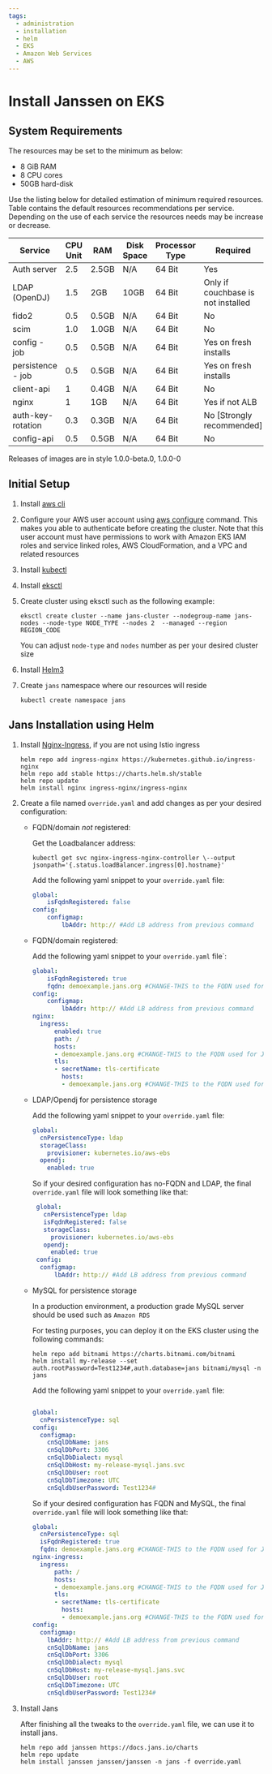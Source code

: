 ```yaml
---
tags:
  - administration
  - installation
  - helm
  - EKS
  - Amazon Web Services
  - AWS
---
```


# Install Janssen on EKS

## System Requirements

The resources may be set to the minimum as below:

- 8 GiB RAM
- 8 CPU cores
- 50GB hard-disk

Use the listing below for detailed estimation of minimum required resources. Table contains the default resources recommendations per service. Depending on the use of each service the resources needs may be increase or decrease.

| Service           | CPU Unit | RAM   | Disk Space | Processor Type | Required                           |
| ----------------- | -------- | ----- | ---------- | -------------- | ---------------------------------- |
| Auth server       | 2.5      | 2.5GB | N/A        | 64 Bit         | Yes                                |
| LDAP (OpenDJ)     | 1.5      | 2GB   | 10GB       | 64 Bit         | Only if couchbase is not installed |
| fido2             | 0.5      | 0.5GB | N/A        | 64 Bit         | No                                 |
| scim              | 1.0      | 1.0GB | N/A        | 64 Bit         | No                                 |
| config - job      | 0.5      | 0.5GB | N/A        | 64 Bit         | Yes on fresh installs              |
| persistence - job | 0.5      | 0.5GB | N/A        | 64 Bit         | Yes on fresh installs              |
| client-api        | 1        | 0.4GB | N/A        | 64 Bit         | No                                 |
| nginx             | 1        | 1GB   | N/A        | 64 Bit         | Yes if not ALB                     |
| auth-key-rotation | 0.3      | 0.3GB | N/A        | 64 Bit         | No [Strongly recommended]          |
| config-api        | 0.5      | 0.5GB | N/A        | 64 Bit         | No                                 |

Releases of images are in style 1.0.0-beta.0, 1.0.0-0

## Initial Setup

1.  Install [aws cli](https://docs.aws.amazon.com/cli/latest/userguide/getting-started-install.html)

2.  Configure your AWS user account using [aws configure](https://docs.aws.amazon.com/cli/latest/userguide/cli-configure-files.html) command. This makes you able to authenticate before creating the cluster.
    Note that this user account must have permissions to work with Amazon EKS IAM roles and service linked roles, AWS CloudFormation, and a VPC and related resources
    
3.  Install [kubectl](https://docs.aws.amazon.com/eks/latest/userguide/install-kubectl.html)

4.  Install [eksctl](https://docs.aws.amazon.com/eks/latest/userguide/getting-started-eksctl.html) 

5.  Create cluster using eksctl such as the following example:

    ```  
    eksctl create cluster --name jans-cluster --nodegroup-name jans-nodes --node-type NODE_TYPE --nodes 2  --managed --region REGION_CODE
    ```
    You can adjust `node-type` and `nodes` number as per your desired cluster size

6.  Install [Helm3](https://helm.sh/docs/intro/install/)

7.  Create `jans` namespace where our resources will reside
    ```
    kubectl create namespace jans
    ```

## Jans Installation using Helm
1.  Install [Nginx-Ingress](https://github.com/kubernetes/ingress-nginx), if you are not using Istio ingress
    
      ```
      helm repo add ingress-nginx https://kubernetes.github.io/ingress-nginx
      helm repo add stable https://charts.helm.sh/stable
      helm repo update
      helm install nginx ingress-nginx/ingress-nginx
      ```

2.  Create a file named `override.yaml` and add changes as per your desired configuration:

    - FQDN/domain *not* registered:
    
        
        Get the Loadbalancer address: 
        ```
        kubectl get svc nginx-ingress-nginx-controller \--output jsonpath='{.status.loadBalancer.ingress[0].hostname}'
        ```

      
        
        Add the following yaml snippet to your `override.yaml` file:

        ```yaml
        global:
            isFqdnRegistered: false
        config:
            configmap:
                lbAddr: http:// #Add LB address from previous command
        ```

    - FQDN/domain registered:

        Add the following yaml snippet to your `override.yaml` file`:

        ```yaml
        global:
            isFqdnRegistered: true
            fqdn: demoexample.jans.org #CHANGE-THIS to the FQDN used for Jans
        config:
            configmap:
                lbAddr: http:// #Add LB address from previous command
        nginx:
          ingress:
              enabled: true
              path: /
              hosts:
              - demoexample.jans.org #CHANGE-THIS to the FQDN used for Jans
              tls:
              - secretName: tls-certificate
                hosts:
                - demoexample.jans.org #CHANGE-THIS to the FQDN used for Jans
        ```






    -  LDAP/Opendj for persistence storage


          Add the following yaml snippet to your `override.yaml` file:
          ```yaml
          global:
            cnPersistenceType: ldap
            storageClass:
              provisioner: kubernetes.io/aws-ebs
            opendj:
              enabled: true
          ```

          So if your desired configuration has no-FQDN and LDAP, the final `override.yaml` file will look something like that:

          ```yaml
           global:
             cnPersistenceType: ldap
             isFqdnRegistered: false
             storageClass:
               provisioner: kubernetes.io/aws-ebs
             opendj:
               enabled: true
           config:
            configmap:
                lbAddr: http:// #Add LB address from previous command   
          ```







    - MySQL for persistence storage

      In a production environment, a production grade MySQL server should be used such as `Amazon RDS`

      For testing purposes, you can deploy it on the EKS cluster using the following commands:

      ```
      helm repo add bitnami https://charts.bitnami.com/bitnami
      helm install my-release --set auth.rootPassword=Test1234#,auth.database=jans bitnami/mysql -n jans
      ```

      Add the following yaml snippet to your `override.yaml` file:
      
      ```yaml
      
      global:
        cnPersistenceType: sql
      config:
        configmap:
          cnSqlDbName: jans
          cnSqlDbPort: 3306
          cnSqlDbDialect: mysql
          cnSqlDbHost: my-release-mysql.jans.svc
          cnSqlDbUser: root
          cnSqlDbTimezone: UTC
          cnSqldbUserPassword: Test1234#
      ```

      So if your desired configuration has FQDN and MySQL, the final `override.yaml` file will look something like that:

      ```yaml
      global:
        cnPersistenceType: sql
        isFqdnRegistered: true
        fqdn: demoexample.jans.org #CHANGE-THIS to the FQDN used for Jans
      nginx-ingress:
        ingress:
            path: /
            hosts:
            - demoexample.jans.org #CHANGE-THIS to the FQDN used for Jans
            tls:
            - secretName: tls-certificate
              hosts:
              - demoexample.jans.org #CHANGE-THIS to the FQDN used for Jans  
      config:
        configmap:
          lbAddr: http:// #Add LB address from previous command
          cnSqlDbName: jans
          cnSqlDbPort: 3306
          cnSqlDbDialect: mysql
          cnSqlDbHost: my-release-mysql.jans.svc
          cnSqlDbUser: root
          cnSqlDbTimezone: UTC
          cnSqldbUserPassword: Test1234#
      ```

3.  Install Jans



      After finishing all the tweaks to the `override.yaml` file, we can use it to install jans.

      ```
      helm repo add janssen https://docs.jans.io/charts
      helm repo update
      helm install janssen janssen/janssen -n jans -f override.yaml
      ```
